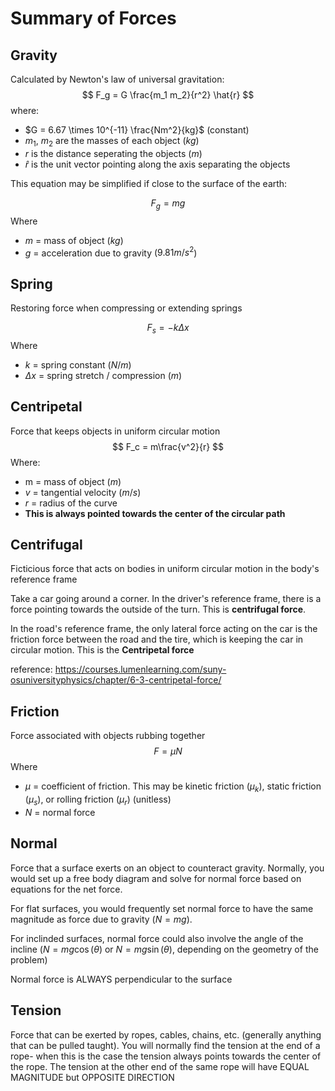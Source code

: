 # Summary of Forces

## Gravity
Calculated by Newton's law of universal gravitation:
$$
F_g = G \frac{m_1 m_2}{r^2} \hat{r}
$$
where:
- $G = 6.67 \times 10^{-11} \frac{Nm^2}{kg}$ (constant)
- $m_1$, $m_2$ are the masses of each object ($kg$)
- $r$ is the distance seperating the objects ($m$)
- $\hat r$ is the unit vector pointing along the axis separating the objects 


This equation may be simplified if close to the surface of the earth: 

$$
F_g = mg
$$
Where
- $m$ = mass of object ($kg$)
- $g$ = acceleration due to gravity ($9.81 m/s^2$)

## Spring
Restoring force when compressing or extending springs

$$
F_s = -k\Delta x
$$
Where
- $k$ = spring constant ($N/m$)
- $\Delta x$ = spring stretch / compression ($m$)

## Centripetal 
Force that keeps objects in uniform circular motion
$$
F_c = m\frac{v^2}{r}
$$
Where:
- m = mass of object ($m$)
- $v$ = tangential velocity ($m/s$)
- $r$ = radius of the curve
- **This is always pointed towards the center of the circular path**

## Centrifugal
Ficticious force that acts on bodies in uniform circular motion in the body's reference frame

Take a car going around a corner. In the driver's reference frame, there is a force pointing towards the outside of the turn. This is **centrifugal force**.

In the road's reference frame, the only lateral force acting on the car is the friction force between the road and the tire, which is keeping the car in circular motion. This is the **Centripetal force**

reference: https://courses.lumenlearning.com/suny-osuniversityphysics/chapter/6-3-centripetal-force/

## Friction
Force associated with objects rubbing together
$$
F = \mu N
$$
Where
- $\mu$ = coefficient of friction. This may be kinetic friction ($\mu_k$), static friction ($\mu_s$), or rolling friction ($\mu_r$) (unitless)
- $N$ = normal force


## Normal 
Force that a surface exerts on an object to counteract gravity. Normally, you would set up a free body diagram and solve for normal force based on equations for the net force. 

For flat surfaces, you would frequently set normal force to have the same magnitude as force due to gravity ($N=mg$).

For inclinded surfaces, normal force could also involve the angle of the incline ($N = mg \cos (\theta)$ or $N = mg \sin (\theta)$, depending on the geometry of the problem)

Normal force is ALWAYS perpendicular to the surface

## Tension
Force that can be exerted by ropes, cables, chains, etc. (generally anything that can be pulled taught). You will normally find the tension at the end of a rope- when this is the case the tension always points towards the center of the rope. The tension at the other end of the same rope will have EQUAL MAGNITUDE but OPPOSITE DIRECTION
